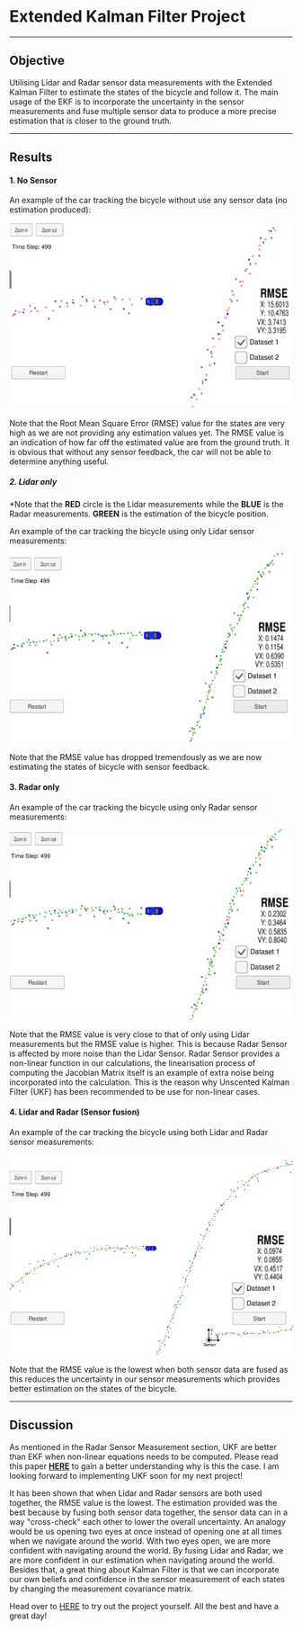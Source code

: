 # Extended Kalman Filter Project 

---

## Objective

Utilising Lidar and Radar sensor data measurements with the Extended Kalman Filter to estimate the states of the bicycle and follow it. The main usage of the EKF is to incorporate the uncertainty in the sensor measurements and fuse multiple sensor data to produce a more precise estimation that is closer to the ground truth. 


---

## Results 

#### 1. No Sensor 

An example of the car tracking the bicycle without use any sensor data (no estimation produced):

![](result_images/no_sensor.PNG)


Note that the Root Mean Square Error (RMSE) value for the states are very high as we are not providing any estimation values yet. The RMSE value is an indication of how far off the estimated value are from the ground truth. It is obvious that without any sensor feedback, the car will not be able to determine anything useful.

##### 2. Lidar only

*Note that the **RED** circle is the Lidar measurements while the **BLUE** is the Radar measurements. **GREEN** is the estimation of the bicycle position.

An example of the car tracking the bicycle using only Lidar sensor measurements:

![](result_images/lidar.PNG)


Note that the RMSE value has dropped tremendously as we are now estimating the states of bicycle with sensor feedback.

#### 3. Radar only

An example of the car tracking the bicycle using only Radar sensor measurements:

![](result_images/radar.PNG)

Note that the RMSE value is very close to that of only using Lidar measurements but the RMSE value is higher. This is because Radar Sensor is affected by more noise than the Lidar Sensor. Radar Sensor provides a non-linear function in our calculations, the linearisation process of computing the Jacobian Matrix itself is an example of extra noise being incorporated into the calculation. This is the reason why Unscented Kalman Filter (UKF) has been recommended to be use for non-linear cases.


#### 4. Lidar and Radar (Sensor fusion)

An example of the car tracking the bicycle using both Lidar and Radar sensor measurements:

![](result_images/lidar_and_radar.PNG)


Note that the RMSE value is the lowest when both sensor data are fused as this reduces the uncertainty in our sensor measurements which provides better estimation on the states of the bicycle. 

---

## Discussion

As mentioned in the Radar Sensor Measurement section, UKF are better than EKF when non-linear equations needs to be computed. Please read this paper [**HERE**](https://www.seas.harvard.edu/courses/cs281/papers/unscented.pdf) to gain a better understanding why is this the case. I am looking forward to implementing UKF soon for my next project!

It has been shown that when Lidar and Radar sensors are both used together, the RMSE value is the lowest. The estimation provided was the best because by fusing both sensor data together, the sensor data can in a way "cross-check" each other to lower the overall uncertainty. An analogy would be us opening two eyes at once instead of opening one at all times when we navigate around the world. With two eyes open, we are more confident with navigating around the world. By fusing Lidar and Radar, we are more confident in our estimation when navigating around the world. Besides that, a great thing about Kalman Filter is that we can incorporate our own beliefs and confidence in the sensor measurement of each states by changing the measurement covariance matrix. 

Head over to [HERE](https://github.com/udacity/CarND-Extended-Kalman-Filter-Project) to try out the project yourself. All the best and have a great day!
